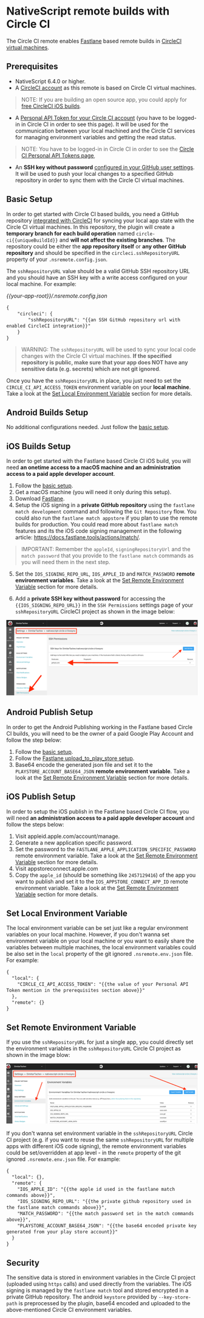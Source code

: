 # NativeScript remote builds with Circle CI 


The Circle CI remote enables [Fastlane](https://fastlane.tools/) based remote builds in [CircleCI virtual machines](https://circleci.com/). 


## Prerequisites


* NativeScript 6.4.0 or higher.
* A [CircleCI account](https://circleci.com/) as this remote is based on Circle CI virtual machines.

> NOTE: If you are building an open source app, you could apply for [free CircleCI iOS builds](https://circleci.com/open-source). 

* A [Personal API Token for your Circle CI account](https://circleci.com/account/api) (you have to be logged-in in Circle CI in order to see this page). It will be used for the communication between your local machined and the Circle CI services for managing environment variables and getting the read status.

> NOTE: You have to be logged-in in Circle CI in order to see the [Circle CI Personal API Tokens page](https://circleci.com/account/api), 

* An **SSH key without password** [configured in your GitHub user settings](https://help.github.com/en/github/authenticating-to-github/adding-a-new-ssh-key-to-your-github-account). It will be used to push your local changes to a specified GitHub repository in order to sync them with the Circle CI virtual machines.

## Basic Setup

In order to get started with Circle CI based builds, you need a GitHub repository [integrated with CircleCI](https://circleci.com/docs/2.0/project-build/#adding-projects) for syncing your local app state with the Circle CI virtual machines. In this repository, the plugin will create a **temporary branch for each build operation** named `circle-ci{{uniqueBuildId}}` and **will not affect the existing branches**. The repository could be either the **app repository itself** or **any other GitHub repository** and should be specified in the `circleci.sshRepositoryURL` property of your `.nsremote.config.json`.

The `sshRepositoryURL` value should be a valid GitHub SSH repository URL and you should have an SSH key with a write access configured on your local machine. For example:


*{{your-app-root}}/.nsremote.config.json*

```
{
    "circleci": {
        "sshRepositoryURL": "{{an SSH GitHub repository url with enabled CircleCI integration}}"
    }
}
```

> WARNING: The `sshRepositoryURL` will be used to sync your local code changes with the Circle CI virtual machines. **If the specified repository is public, make sure that your app does NOT have any sensitive data (e.g. secrets) which are not git ignored**.  

Once you have the `sshRepositoryURL` in place, you just need to set the `CIRCLE_CI_API_ACCESS_TOKEN` environment variable on your **local machine**. Take a look at the [Set Local Environment Variable](#set-local-environment-variable) section for more details.

## Android Builds Setup

No additional configurations needed. Just follow the [basic setup](#basic-setup).

## iOS Builds Setup

In order to get started with the Fastlane based Circle CI iOS build, you will need **an onetime access to a macOS machine and an administration access to a paid apple developer account**.

1) Follow the [basic setup](#basic-setup).
2) Get a macOS machine (you will need it only during this setup).
3) Download [Fastlane](fastlane.tools).
4) Setup the iOS signing in a **private GitHub repository** using the `fastlane match development` command and following the `Git Repository` flow. You could also run the `fastlane match appstore` if you plan to use the remote builds for production. You could read more about `fastlane match` features and its the iOS code signing management in the following article: https://docs.fastlane.tools/actions/match/.


> IMPORTANT: Remember the `appleId`, `signingRepositoryUrl` and the `match password` that you provide to the `fastlane match` commands as you will need them in the next step.


5) Set the `IOS_SIGNING_REPO_URL`, `IOS_APPLE_ID` and `MATCH_PASSWORD` **remote environment variables**. Take a look at the [Set Remote Environment Variable](#set-remote-environment-variable) section for more details.

6) Add a **private SSH key without password** for accessing the `{{IOS_SIGNING_REPO_URL}}` in the `SSH Permissions` settings page of your `sshRepositoryURL` CircleCI project as shown in the image below:

![Circle CI ssh keys page](circleci-sshkeys.png "Circle CI ssh keys page")


## Android Publish Setup

In order to get the Android Publishing working in the Fastlane based Circle CI builds, you will need to be the owner of a paid Google Play Account and follow the step below:

1) Follow the [basic setup](#basic-setup).
2) Follow the [Fastlane upload_to_play_store setup](https://docs.fastlane.tools/actions/upload_to_play_store/#setup).
3) Base64 encode the generated json file and set it to the `PLAYSTORE_ACCOUNT_BASE64_JSON` **remote environment variable**. Take a look at the [Set Remote Environment Variable](#set-remote-environment-variable) section for more details.

## iOS Publish Setup

In order to setup the iOS publish in the Fastlane based Circle CI flow, you will need **an administration access to a paid apple developer account** and follow the steps below:
1) Visit appleid.apple.com/account/manage.
2) Generate a new application specific password.
3) Set the password to the `FASTLANE_APPLE_APPLICATION_SPECIFIC_PASSWORD` remote environment variable. Take a look at the [Set Remote Environment Variable](#set-remote-environment-variable) section for more details.
4) Visit appstoreconnect.apple.com
5) Copy the `apple_id` (should be something like `2457129416`) of the app you want to publish and set it to the `IOS_APPSTORE_CONNECT_APP_ID` remote environment variable. Take a look at the [Set Remote Environment Variable](#set-remote-environment-variable) section for more details.

## Set Local Environment Variable

The local environment variable can be set just like a regular environment variables on your local machine. However, if you don't wanna set environment variable on your local machine or you want to easily share the variables between multiple machines, the local environment variables could be also set in the `local` property of the git ignored `.nsremote.env.json` file. For example:
```
{
  "local": {
    "CIRCLE_CI_API_ACCESS_TOKEN": "{{the value of your Personal API Token mention in the prerequisites section above}}"
  },
  "remote": {}
}
```

## Set Remote Environment Variable

If you use the `sshRepositoryURL` for just a single app, you could directly set the environment variables in the `sshRepositoryURL` Circle CI project as shown in the image blow:

![Circle CI env vars page](circleci-envvars.png "Circle CI env vars page")
 
If you don't wanna set environment variable in the `sshRepositoryURL` Circle CI project (e.g. if you want to reuse the same `sshRepositoryURL` for multiple apps with different iOS code signing), the remote environment variables could be set/overridden at app level - in the `remote` property of the git ignored `.nsremote.env.json` file. For example:

```
{
  "local": {},
  "remote": {
    "IOS_APPLE_ID": "{{the apple id used in the fastlane match commands above}}",
    "IOS_SIGNING_REPO_URL": "{{the private github repository used in the fastlane match commands above}}",
    "MATCH_PASSWORD": "{{the match password set in the match commands above}}",
    "PLAYSTORE_ACCOUNT_BASE64_JSON": "{{the base64 encoded private key generated from your play store account}}"
  }
}
```

## Security

The sensitive data is stored in environment variables in the Circle CI project (uploaded using `https` calls) and used directly from the variables. The iOS signing is managed by the `fastlane match` tool and stored encrypted in a private GitHub repository. The android `keystore` provided by `--key-store-path` is preprocessed by the plugin, base64 encoded and uploaded to the above-mentioned Circle CI environment variables.
